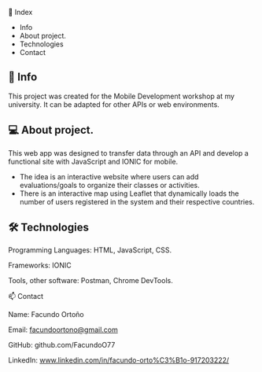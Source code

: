 📌 Index
- Info
- About project.
- Technologies
- Contact

## 📃 Info

This project was created for the Mobile Development workshop at my university. It can be adapted for other APIs or web environments.

## 💻 About project.

This web app was designed to transfer data through an API and develop a functional site with JavaScript and IONIC for mobile.

- The idea is an interactive website where users can add evaluations/goals to organize their classes or activities.
- There is an interactive map using Leaflet that dynamically loads the number of users registered in the system and their respective countries.

## 🛠 Technologies

Programming Languages: HTML, JavaScript, CSS.

Frameworks: IONIC

Tools, other software: Postman, Chrome DevTools.


📫 Contact

Name: Facundo Ortoño

Email: facundoortono@gmail.com

GitHub: github.com/FacundoO77

LinkedIn: www.linkedin.com/in/facundo-orto%C3%B1o-917203222/
